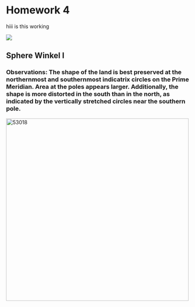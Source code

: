 # Homework 4

hiii
is this working

<img src="mymap.png">

</a>
<h2>Sphere Winkel I</h2>
<h3>Observations: The shape of the land is best preserved at the northernmost and southernmost indicatrix circles on the Prime Meridian. Area at the poles appears larger. Additionally, the shape is more distorted in the south than in the north, as indicated by the vertically stretched circles near the southern pole.</h3>
<a href="./mymap.png">
<img src="./mymap.png" alt="53018" width='500px'>
</a>

